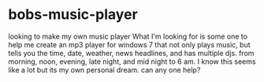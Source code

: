 bobs-music-player
=================

looking to make my own music player
  What I'm looking  for  is  some  one  to  help  me  create  an mp3  player  for  windows 7 that not  only plays music, but 
  tells  you  the  time,  date, weather,  news  headlines, and  has multiple djs.  from morning, noon, evening,
  late night, and mid night to 6  am. I  know  this  seems  like a  lot but  its  my  own personal dream. can 
  any one  help?
